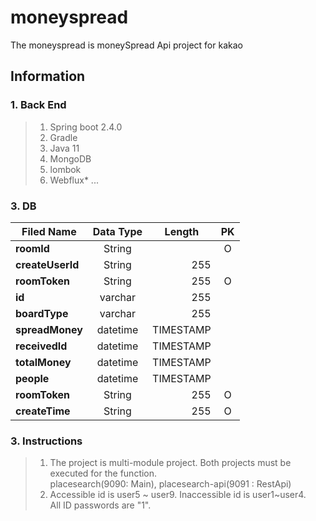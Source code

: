 # moneyspread
The moneyspread is moneySpread Api project for kakao 

## Information
### 1. Back End
> 1. Spring boot 2.4.0
> 2. Gradle
> 3. Java 11
> 4. MongoDB
> 5. lombok
> 6. Webflux*
...

### 3. DB
|  <center>Filed Name</center> |  <center>Data Type</center> |  <center>Length</center> | <center>PK</center>  |
|:--------|:--------:|--------:|:--------:|
|**roomId** | <center>String </center> | | O| 
|**createUserId** | <center>String</center> |255 | | O | 
|**roomToken** | <center>String</center> |255 | O | 
|**id** | <center>varchar </center> |255| | 
|**boardType** | <center>varchar </center> |255 | |
|**spreadMoney** | <center>datetime </center> |TIMESTAMP |
|**receivedId** | <center>datetime </center> |TIMESTAMP | 
|**totalMoney** | <center>datetime </center> |TIMESTAMP | 
|**people** | <center>datetime </center> |TIMESTAMP | 
|**roomToken** | <center>String</center> |255 | O | 
|**createTime** | <center>String</center> |255 | O | 

### 3. Instructions
> 1. The project is multi-module project. Both projects must be executed for the function.  
     placesearch(9090: Main), placesearch-api(9091 : RestApi)  
> 2. Accessible id is user5 ~ user9. Inaccessible id is user1~user4.    
     All ID passwords are "1".
